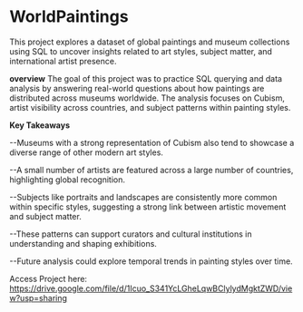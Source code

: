 # WorldPaintings
This project explores a dataset of global paintings and museum collections using SQL to uncover insights related to art styles, subject matter, and international artist presence.

**overview**
The goal of this project was to practice SQL querying and data analysis by answering real-world questions about how paintings are distributed across museums worldwide. The analysis focuses on Cubism, artist visibility across countries, and subject patterns within painting styles.

**Key Takeaways**

--Museums with a strong representation of Cubism also tend to showcase a diverse range of other modern art styles.

--A small number of artists are featured across a large number of countries, highlighting global recognition.

--Subjects like portraits and landscapes are consistently more common within specific styles, suggesting a strong link between artistic movement and subject matter.

--These patterns can support curators and cultural institutions in understanding and shaping exhibitions.

--Future analysis could explore temporal trends in painting styles over time.

Access Project here: https://drive.google.com/file/d/1Icuo_S341YcLGheLqwBClylydMgktZWD/view?usp=sharing
